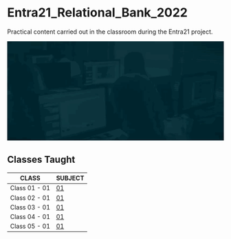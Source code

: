 # Entra21_Relational_Bank_2022
Practical content carried out in the classroom during the Entra21 project.

![Gif Entra21](./gif/entra21.gif)

## Classes Taught

| CLASS | SUBJECT |
|------|---------|
|Class 01 - 01|[01]()|
|Class 02 - 01|[01]()|
|Class 03 - 01|[01]()|
|Class 04 - 01|[01]()|
|Class 05 - 01|[01]()|